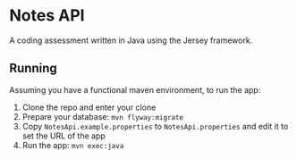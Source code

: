 # Notes API
A coding assessment written in Java using the Jersey framework.

## Running
Assuming you have a functional maven environment, to run the app:

1.  Clone the repo and enter your clone
1.  Prepare your database: `mvn flyway:migrate`
1.  Copy `NotesApi.example.properties` to `NotesApi.properties` and edit it to set the URL of the app
1.  Run the app: `mvn exec:java`
